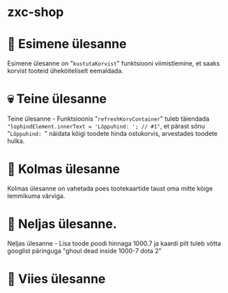 # zxc-shop
# 🌌 Esimene ülesanne
Esimene ülesanne on "`kustutaKorvist`" funktsiooni viimistlemine, et saaks korvist tooteid üheköiteliselt eemaldada.
# 💀 Teine ülesanne
Teine ülesanne - Funktsioonis "`refreshKorvContainer`" tuleb täiendada `"lophindElement.innerText = 'Lõppuhind: '; // #1"`, et pärast sõnu "`Lõppuhind: `" näidata kõigi toodete hinda ostukorvis, arvestades toodete hulka.
# 🥇 Kolmas ülesanne
Kolmas ülesanne on vahetada poes tootekaartide taust oma mitte kõige lemmikuma värviga.
# 🎰 Neljas ülesanne.
Neljas ülesanne - Lisa toode poodi hinnaga 1000.7 ja kaardi pilt tuleb võtta googlist päringuga "ghoul dead inside 1000-7 dota 2"
# 🐹 Viies ülesanne
